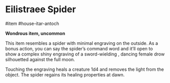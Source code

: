 # Eilistraee Spider

\#item #house-itar-antoch

**Wondrous item, uncommon**

This item resembles a spider with minimal engraving on the outside. As a bonus action, you can say the spider’s command word and it’ll open to show a complex shiny engraving of a sword-wielding , dancing female drow silhouetted against the full moon.

Touching the engraving heals a creature 1d4 and removes the light from the object. The spider regains its healing properties at dawn.
